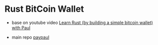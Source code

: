 # Rust BitCoin Wallet

- base on youtube video [Learn Rust (by building a simple bitcoin wallet) with Paul](https://youtu.be/md-ecvXBGzI?si=pb2fVgSAd7Ekbpo7)

- main repo [paypaul](https://github.com/futurepaul/paypaul)
